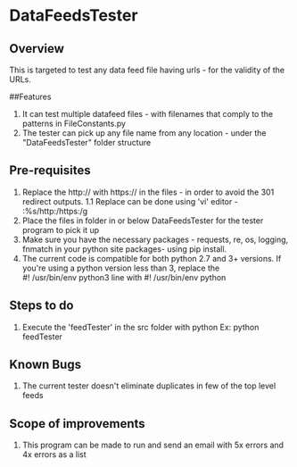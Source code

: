 # DataFeedsTester

## Overview
This is targeted to test any data feed file having urls - for the validity of the URLs. 

##Features
1. It can test multiple datafeed files - with filenames that comply to the patterns in FileConstants.py
2. The tester can pick up any file name from any location - under the "DataFeedsTester" folder structure

## Pre-requisites
1. Replace the http:// with https:// in the files - in order to avoid the 301 redirect outputs.
  1.1 Replace can be done using 'vi' editor - :%s/http:/https:/g
2. Place the files in folder in or below DataFeedsTester for the tester program to pick it up
3. Make sure you have the necessary packages - requests, re, os, logging, fnmatch in your python site packages- using pip install.
4. The current code is compatible for both python 2.7 and 3+ versions. If you're using a python version less than 3, replace the  
   #! /usr/bin/env python3 line with #! /usr/bin/env python
   
## Steps to do
1. Execute the 'feedTester' in the src folder with python
    Ex: python feedTester


## Known Bugs
1. The current tester doesn't eliminate duplicates in few of the top level feeds

## Scope of improvements
1. This program can be made to run and send an email with 5x errors and 4x errors as a list
